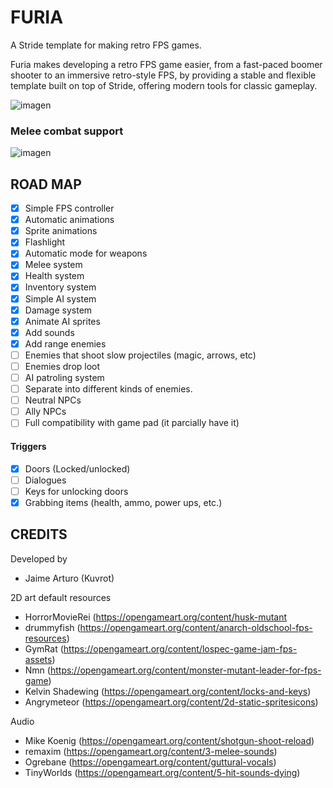 # FURIA
A Stride template for making retro FPS games.

Furia makes developing a retro FPS game easier, from a fast-paced boomer shooter to an immersive retro-style FPS, by providing a stable and flexible template built on top of Stride, offering modern tools for classic gameplay.

![imagen](https://github.com/user-attachments/assets/856fb772-5e07-41df-bc44-07edb0ca130f)


### Melee combat support
![imagen](https://github.com/user-attachments/assets/0204ae4b-dda3-4c98-a1d4-2956f9226cbf)

## ROAD MAP
- [x] Simple FPS controller
- [x] Automatic animations
- [x] Sprite animations
- [x] Flashlight
- [x] Automatic mode for weapons
- [x] Melee system
- [x] Health system
- [x] Inventory system
- [x] Simple AI system
- [x] Damage system
- [x] Animate AI sprites
- [x] Add sounds
- [x] Add range enemies
- [ ] Enemies that shoot slow projectiles (magic, arrows, etc)
- [ ] Enemies drop loot
- [ ] AI patroling system
- [ ] Separate into different kinds of enemies.
- [ ] Neutral NPCs
- [ ] Ally NPCs
- [ ] Full compatibility with game pad (it parcially have it)

#### Triggers
- [x] Doors (Locked/unlocked)
- [ ] Dialogues
- [ ] Keys for unlocking doors
- [x] Grabbing items (health, ammo, power ups, etc.)

## CREDITS
Developed by 
- Jaime Arturo (Kuvrot)

2D art default resources
- HorrorMovieRei (https://opengameart.org/content/husk-mutant
- drummyfish (https://opengameart.org/content/anarch-oldschool-fps-resources)
- GymRat (https://opengameart.org/content/lospec-game-jam-fps-assets)
- Nmn (https://opengameart.org/content/monster-mutant-leader-for-fps-game)
- Kelvin Shadewing (https://opengameart.org/content/locks-and-keys)
- Angrymeteor (https://opengameart.org/content/2d-static-spritesicons)

Audio
- Mike Koenig (https://opengameart.org/content/shotgun-shoot-reload)
- remaxim (https://opengameart.org/content/3-melee-sounds)
- Ogrebane (https://opengameart.org/content/guttural-vocals)
- TinyWorlds (https://opengameart.org/content/5-hit-sounds-dying)


 
